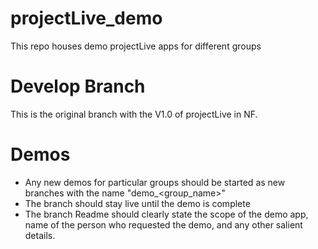 # projectLive_demo
This repo houses demo projectLive apps for different groups

# Develop Branch
This is the original branch with the V1.0 of projectLive in NF.

# Demos
- Any new demos for particular groups should be started as new branches with the name "demo_<group_name>"
- The branch should stay live until the demo is complete 
- The branch Readme should clearly state the scope of the demo app, name of the person who requested the demo, and any other salient details.
